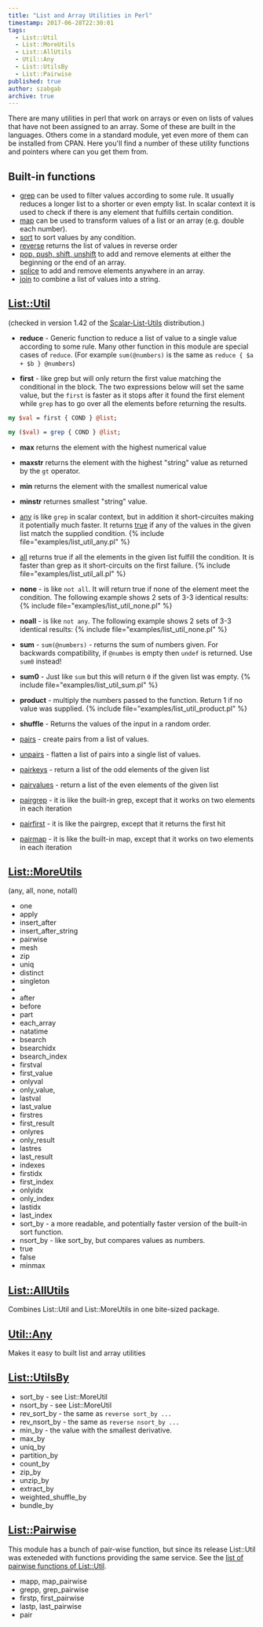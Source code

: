 ```yaml
---
title: "List and Array Utilities in Perl"
timestamp: 2017-06-28T22:30:01
tags:
  - List::Util
  - List::MoreUtils
  - List::AllUtils
  - Util::Any
  - List::UtilsBy
  - List::Pairwise
published: true
author: szabgab
archive: true
---
```



There are many utilities in perl that work on arrays or even on lists of values that have not been assigned
to an array. Some of these are built in the languages. Others come in a standard module, yet even more of
them can be installed from CPAN. Here you'll find a number of these utility functions and pointers where
can you get them from.



## Built-in functions

* [grep](/filtering-values-with-perl-grep) can be used to filter values according to some rule. It usually reduces a longer list to a shorter or even empty list. In scalar context it is used to check if there is any element that fulfills certain condition.
* [map](/transforming-a-perl-array-using-map) can be used to transform values of a list or an array (e.g. double each number).
* [sort](/search/sort) to sort values by any condition.
* [reverse](/reverse) returns the list of values in reverse order
* [pop, push, shift, unshift](/manipulating-perl-arrays) to add and remove elements at either the beginning or the end of an array.
* [splice](/splice-to-slice-and-dice-arrays-in-perl) to add and remove elements anywhere in an array.
* [join](/join) to combine a list of values into a string.


## [List::Util](https://metacpan.org/pod/List::Util)
(checked in version 1.42 of the [Scalar-List-Utils](https://metacpan.org/release/Scalar-List-Utils) distribution.)

* **reduce** - Generic function to reduce a list of value to a single value according to some rule. Many other function in this module are special cases of `reduce`. (For example `sum(@numbers)` is the same as `reduce { $a + $b } @numbers`)

* **first** - like grep but will only return the first value matching the conditional in the block. The two expressions below will set the same value, but the `first` is faster as
it stops after it found the first element while `grep` has to go over all the elements before returning the results.

```perl
my $val = first { COND } @list;

my ($val) = grep { COND } @list;
```
  
* **max** returns the element with the highest numerical value
* **maxstr** returns the element with the highest "string" value as returned by the `gt` operator.
* **min** returns the element with the smallest numerical value
* **minstr** returnes smallest "string" value.
* [any](/filtering-values-with-perl-grep) is like `grep` in scalar context, but in addition it short-circuites making it potentially much faster. It returns [true](/how-to-sort-faster-in-perl) if any of the values in the given list match the supplied condition.
  {% include file="examples/list_util_any.pl" %}
  
* [all](/does-all-really-short-circuit) returns true if all the elements in the given list fulfill the condition. It is faster than grep as it short-circuits on the first failure.
  {% include file="examples/list_util_all.pl" %}
  
* **none** - is like `not all`. It will return true if none of the element meet the condition. The following example shows 2 sets of 3-3 identical results:
  {% include file="examples/list_util_none.pl" %}
  
* **noall** - is like `not any`. The following example shows 2 sets of 3-3 identical results:
  {% include file="examples/list_util_none.pl" %}
  

* **sum** -  `sum(@numbers)` - returns the sum of numbers given. For backwards compatibility, if `@numbes` is empty then `undef` is returned. Use `sum0` instead!
* **sum0** -  Just like `sum` but this will return `0` if the given list was empty.
  {% include file="examples/list_util_sum.pl" %}
  
* **product** - multiply the numbers passed to the function. Return 1 if no value was supplied.
  {% include file="examples/list_util_product.pl" %}
  

* **shuffle** - Returns the values of the input in a random order.

* [pairs](/operation-on-value-pairs-in-perl) - create pairs from a list of values.
* [unpairs](/operation-on-value-pairs-in-perl) - flatten a list of pairs into a single list of values.
* [pairkeys](/operation-on-value-pairs-in-perl) - return a list of the odd elements of the given list
* <a href="/operation-on-value-pairs-in-perl">pairvalues<a> - return a list of the even elements of the given list
* <a href="/operation-on-value-pairs-in-perl">pairgrep<a> - it is like the built-in grep, except that it works on two elements in each iteration
* <a href="/operation-on-value-pairs-in-perl">pairfirst<a> - it is like the pairgrep, except that it returns the first hit
* <a href="/operation-on-value-pairs-in-perl">pairmap<a> - it is like the built-in map, except that it works on two elements in each iteration

## [List::MoreUtils](https://metacpan.org/pod/List::MoreUtils)

(any, all, none, notall)

* one
* apply
* insert_after
* insert_after_string
* pairwise
* mesh
* zip
* uniq
* distinct
* singleton
* 
* after
* before
* part
* each_array
* natatime
* bsearch
* bsearchidx
* bsearch_index
* firstval
* first_value
* onlyval
* only_value,
* lastval
* last_value
* firstres
* first_result
* onlyres
* only_result
* lastres
* last_result
* indexes
* firstidx
* first_index
* onlyidx
* only_index
* lastidx
* last_index
* sort_by - a more readable, and potentially faster  version of the built-in sort function.
* nsort_by - like sort_by, but compares values as numbers. 
* true
* false
* minmax


## [List::AllUtils](https://metacpan.org/pod/List::AllUtils)

Combines List::Util and List::MoreUtils in one bite-sized package.

## [Util::Any](https://metacpan.org/pod/Util::Any)

Makes it easy to built list and array utilities


## [List::UtilsBy](https://metacpan.org/pod/List::UtilsBy)

* sort_by - see List::MoreUtil
* nsort_by - see List::MoreUtil
* rev_sort_by - the same as `reverse sort_by ...`
* rev_nsort_by - the same as `reverse nsort_by ...`
* min_by - the value with the smallest derivative. 
* max_by
* uniq_by
* partition_by
* count_by
* zip_by
* unzip_by
* extract_by
* weighted_shuffle_by
* bundle_by

## [List::Pairwise](https://metacpan.org/pod/List::Pairwise)

This module has a bunch of pair-wise function, but since its release List::Util was exteneded with functions providing the same service.
See the [list of pairwise functions of List::Util](/operation-on-value-pairs-in-perl).

* mapp, map_pairwise
* grepp, grep_pairwise
* firstp, first_pairwise
* lastp, last_pairwise
* pair


